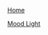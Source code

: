 

[Home](https://github.com/getcarter1)

[Mood Light](https://github.com/getcarter1/Bluetooth-Mood-Light) 
